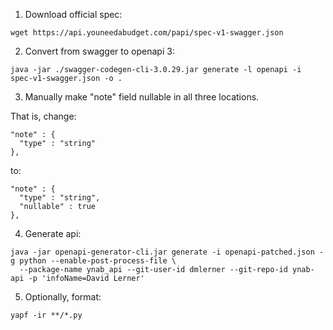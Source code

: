 1. Download official spec:

```
wget https://api.youneedabudget.com/papi/spec-v1-swagger.json
```

2. Convert from swagger to openapi 3:

```
java -jar ./swagger-codegen-cli-3.0.29.jar generate -l openapi -i spec-v1-swagger.json -o .
```

3. Manually make "note" field nullable in all three locations.

That is, change:

```
"note" : {
  "type" : "string"
},
```

to:

```
"note" : {
  "type" : "string",
  "nullable" : true
},
```

4. Generate api:

```
java -jar openapi-generator-cli.jar generate -i openapi-patched.json -g python --enable-post-process-file \
  --package-name ynab_api --git-user-id dmlerner --git-repo-id ynab-api -p 'infoName=David Lerner'
```

5. Optionally, format:

```
yapf -ir **/*.py
```
